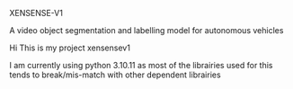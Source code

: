 XENSENSE-V1

A video object segmentation and labelling model for autonomous vehicles

Hi This is my project xensensev1 

I am currently using python 3.10.11 as most of the librairies used 
for this tends to break/mis-match with other dependent librairies 



